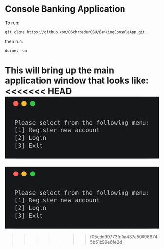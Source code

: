 # Console Banking Application

To run:

```
git clone https://github.com/DSchroederOSU/BankingConsoleApp.git .
```
then run:

```
dotnet run
```

This will bring up the main application window that looks like:
<<<<<<< HEAD
![alt text](https://github.com/DSchroederOSU/BankingConsoleApp/blob/master/assets/mainmenu.png)
=======
![alt text](https://github.com/DSchroederOSU/BankingConsoleApp/blob/master/assets/mainmenu.png)
>>>>>>> f05edd99773fd0a437a506966745b51b99e6fe2d
